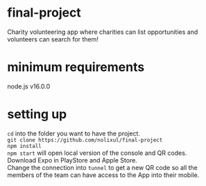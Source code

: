 # final-project

Charity volunteering app where charities can list opportunities and volunteers can search for them!

# minimum requirements

node.js v16.0.0

# setting up

`cd` into the folder you want to have the project. </br>
`git clone https://github.com/nolixul/final-project` </br>
`npm install` </br>
`npm start` will open local version of the console and QR codes. </br>
Download Expo in PlayStore and Apple Store. </br>
Change the connection into `tunnel` to get a new QR code so all the members of the team can have access to the App into their mobile.
